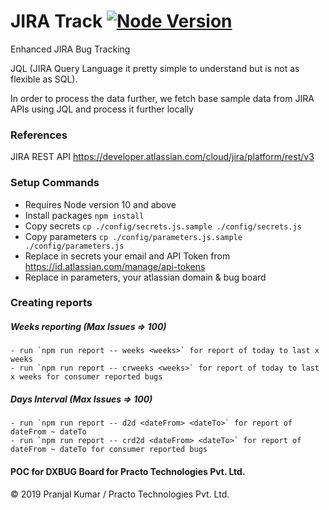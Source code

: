 # JIRA Track [![Node Version](https://img.shields.io/badge/node-%3E%3D10.14.0-green.svg)](https://www.github.com/pranjalk/jiratrack)

Enhanced JIRA Bug Tracking

JQL (JIRA Query Language it pretty simple to understand but is not as flexible as SQL).

In order to process the data further, we fetch base sample data from JIRA APIs using JQL and process it further locally

### References

JIRA REST API https://developer.atlassian.com/cloud/jira/platform/rest/v3

### Setup Commands
  - Requires Node version 10 and above
  - Install packages `npm install`
  - Copy secrets `cp ./config/secrets.js.sample ./config/secrets.js`
  - Copy parameters `cp ./config/parameters.js.sample ./config/parameters.js`
  - Replace in secrets your email and API Token from https://id.atlassian.com/manage/api-tokens
  - Replace in parameters, your atlassian domain & bug board

### Creating reports

  ##### Weeks reporting (Max Issues => 100)

    - run `npm run report -- weeks <weeks>` for report of today to last x weeks
    - run `npm run report -- crweeks <weeks>` for report of today to last x weeks for consumer reported bugs

  ##### Days Interval (Max Issues  => 100)
    - run `npm run report -- d2d <dateFrom> <dateTo>` for report of dateFrom ~ dateTo
    - run `npm run report -- crd2d <dateFrom> <dateTo>` for report of dateFrom ~ dateTo for consumer reported bugs

#### POC for DXBUG Board for Practo Technologies Pvt. Ltd.

&copy; 2019 Pranjal Kumar / Practo Technologies Pvt. Ltd.
